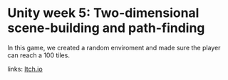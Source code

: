 # Unity week 5: Two-dimensional scene-building and path-finding

In this game, we created a random enviroment and made sure the player can reach a 100 tiles.

links:
[Itch.io]()

